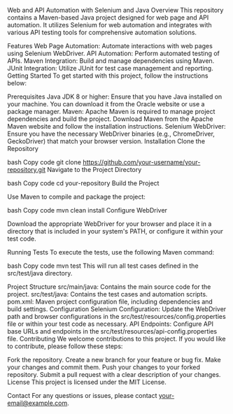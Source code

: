 Web and API Automation with Selenium and Java
Overview
This repository contains a Maven-based Java project designed for web page and API automation. It utilizes Selenium for web automation and integrates with various API testing tools for comprehensive automation solutions.

Features
Web Page Automation: Automate interactions with web pages using Selenium WebDriver.
API Automation: Perform automated testing of APIs.
Maven Integration: Build and manage dependencies using Maven.
JUnit Integration: Utilize JUnit for test case management and reporting.
Getting Started
To get started with this project, follow the instructions below:

Prerequisites
Java JDK 8 or higher: Ensure that you have Java installed on your machine. You can download it from the Oracle website or use a package manager.
Maven: Apache Maven is required to manage project dependencies and build the project. Download Maven from the Apache Maven website and follow the installation instructions.
Selenium WebDriver: Ensure you have the necessary WebDriver binaries (e.g., ChromeDriver, GeckoDriver) that match your browser version.
Installation
Clone the Repository

bash
Copy code
git clone https://github.com/your-username/your-repository.git
Navigate to the Project Directory

bash
Copy code
cd your-repository
Build the Project

Use Maven to compile and package the project:

bash
Copy code
mvn clean install
Configure WebDriver

Download the appropriate WebDriver for your browser and place it in a directory that is included in your system's PATH, or configure it within your test code.

Running Tests
To execute the tests, use the following Maven command:

bash
Copy code
mvn test
This will run all test cases defined in the src/test/java directory.

Project Structure
src/main/java: Contains the main source code for the project.
src/test/java: Contains the test cases and automation scripts.
pom.xml: Maven project configuration file, including dependencies and build settings.
Configuration
Selenium Configuration: Update the WebDriver path and browser configurations in the src/test/resources/config.properties file or within your test code as necessary.
API Endpoints: Configure API base URLs and endpoints in the src/test/resources/api-config.properties file.
Contributing
We welcome contributions to this project. If you would like to contribute, please follow these steps:

Fork the repository.
Create a new branch for your feature or bug fix.
Make your changes and commit them.
Push your changes to your forked repository.
Submit a pull request with a clear description of your changes.
License
This project is licensed under the MIT License.

Contact
For any questions or issues, please contact your-email@example.com.



